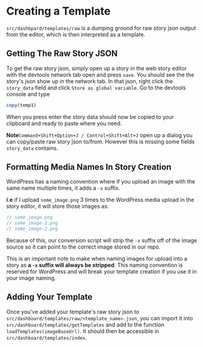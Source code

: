 # Creating a Template

`src/dashbpard/templates/raw` is a dumping ground for raw story json output from the editor, which is then interpreted as a template.

## Getting The Raw Story JSON

To get the raw story json, simply open up a story in the web story editor with the devtools network tab open and press `save`. You should see the the story's json show up in the network tab. In that json, right click the `story_data` field and click `Store as global variable`. Go to the devtools console and type 

```javascript
copy(temp1)
```

When you press enter the story data should now be copied to your clipboard and ready to paste where you need.

**Note**`Command+Shift+Option+J / Control+Shift+Alt+J` open up a dialog you can copy/paste raw story json to/from. However this is missing some fields `story_data` contains.

## Formatting Media Names In Story Creation

WordPress has a naming convention where if you upload an image with the same name multiple times, it adds a `-x` suffix. 

**i.e**
if I upload `some_image.png` 3 times to the WordPress media upload in the story editor, it will store those images as:

```javascript
// some_image.png
// some_image-1.png
// some_image-2.png
```

Because of this, our conversion script will strip the `-x` suffix off of the image source so it can point to the correct image stored in our repo.

This is an important note to make when naming images for upload into a story as **a `-x` suffix will always be stripped**. This naming convention is reserved for WordPress and will break your template creation if you use it in your image naming.

## Adding Your Template

Once you've added your template's raw story json to `src/dashboard/templates/raw/<template_name>.json`, you can import it into `src/dashboard/templates/getTemplates` and add to the function `loadTemplates(imageBaseUrl)`. It should then be accessible in `src/dashboard/templates/index`.
